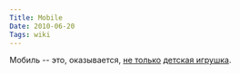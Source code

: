 ```yaml
---
Title: Mobile
Date: 2010-06-20
Tags: wiki
---
```


<div class="text"><p>Мобиль -- это, оказывается, <a href="http://en.wikipedia.org/wiki/Mobile_(sculpture)">не только</a> <a href="http://www.google.ru/search?hl=en&amp;source=hp&amp;q=мобиль">детская игрушка</a>.</p></div>